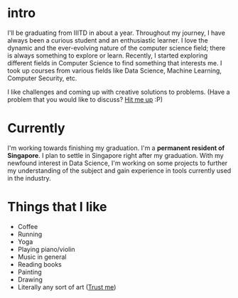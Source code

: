 # intro

I'll be graduating from IIITD in about a year. Throughout my journey, I have always been a curious student and an enthusiastic learner. I love the dynamic and the ever-evolving nature of the computer science field; there is always something to explore or learn. Recently, I started exploring different fields in Computer Science to find something that interests me. I took up courses from various fields like Data Science, Machine Learning, Computer Security, etc.  

I like challenges and coming up with creative solutions to problems. (Have a problem that you would like to discuss? [Hit me up](mailto:prashansatanwar@gmail.com) :P)

# Currently

I'm working towards finishing my graduation. I'm a **permanent resident of Singapore**. I plan to settle in Singapore right after my graduation. With my newfound interest in Data Science, I'm working on some projects to further my understanding of the subject and gain experience in tools currently used in the industry.

# Things that I like

* Coffee
* Running
* Yoga
* Playing piano/violin 
* Music in general
* Reading books
* Painting
* Drawing 
* Literally any sort of art ([Trust me](https://www.instagram.com/ps_palette/))

